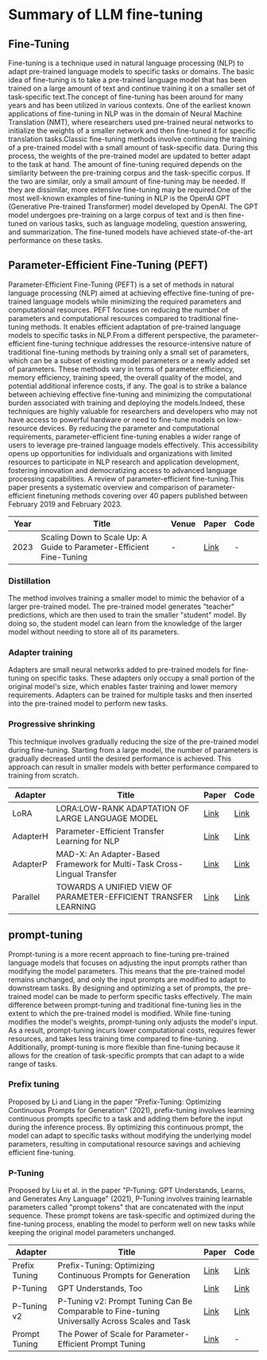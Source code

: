 # Summary of LLM fine-tuning
## Fine-Tuning
Fine-tuning is a technique used in natural language processing (NLP) to adapt pre-trained language models to specific tasks or domains. The basic idea of fine-tuning is to take a pre-trained 
language model that has been trained on a large amount of text and continue training it on a smaller set of task-specific text.The concept of fine-tuning has been around for many years and 
has been utilized in various contexts. One of the earliest known applications of fine-tuning in NLP was in the domain of Neural Machine Translation (NMT), where researchers used pre-trained 
neural networks to initialize the weights of a smaller network and then fine-tuned it for specific translation tasks.Classic fine-tuning methods involve continuing the training of a pre-trained 
model with a small amount of task-specific data. During this process, the weights of the pre-trained model are updated to better adapt to the task at hand. The amount of fine-tuning required 
depends on the similarity between the pre-training corpus and the task-specific corpus. If the two are similar, only a small amount of fine-tuning may be needed. If they are dissimilar, more 
extensive fine-tuning may be required.One of the most well-known examples of fine-tuning in NLP is the OpenAI GPT (Generative Pre-trained Transformer) model developed by OpenAI. The GPT model 
undergoes pre-training on a large corpus of text and is then fine-tuned on various tasks, such as language modeling, question answering, and summarization. The fine-tuned models have achieved 
state-of-the-art performance on these tasks.

## Parameter-Efficient Fine-Tuning (PEFT)
Parameter-Efficient Fine-Tuning (PEFT) is a set of methods in natural language processing (NLP) aimed at achieving effective fine-tuning of pre-trained language models while minimizing the 
required parameters and computational resources. PEFT focuses on reducing the number of parameters and computational resources compared to traditional fine-tuning methods. It enables efficient 
adaptation of pre-trained language models to specific tasks in NLP.From a different perspective, the parameter-efficient fine-tuning technique addresses the resource-intensive nature of traditional 
fine-tuning methods by training only a small set of parameters, which can be a subset of existing model parameters or a newly added set of parameters. These methods vary in terms of parameter 
efficiency, memory efficiency, training speed, the overall quality of the model, and potential additional inference costs, if any. The goal is to strike a balance between achieving effective 
fine-tuning and minimizing the computational burden associated with training and deploying the models.Indeed, these techniques are highly valuable for researchers and developers who may not have 
access to powerful hardware or need to fine-tune models on low-resource devices. By reducing the parameter and computational requirements, parameter-efficient fine-tuning enables a wider range of 
users to leverage pre-trained language models effectively. This accessibility opens up opportunities for individuals and organizations with limited resources to participate in NLP research and 
application development, fostering innovation and democratizing access to advanced language processing capabilities.
A review of parameter-efficient fine-tuning.This paper presents a systematic overview and comparison of parameter-efficient finetuning methods covering over 40 papers published between February 2019 
and February 2023.

| Year | Title                                                                 | Venue | Paper                                      | Code |
|------|-----------------------------------------------------------------------|-------|--------------------------------------------|------|
| 2023 | Scaling Down to Scale Up: A Guide to Parameter-Efficient Fine-Tuning  | -     | [Link](https://arxiv.org/abs/2303.15647)   | -    |

### Distillation
The method involves training a smaller model to mimic the behavior of a larger pre-trained model. The pre-trained model generates "teacher" predictions, which are then used to train the smaller "student" 
model. By doing so, the student model can learn from the knowledge of the larger model without needing to store all of its parameters.
### Adapter training
Adapters are small neural networks added to pre-trained models for fine-tuning on specific tasks. These adapters only occupy a small portion of the original model's size, which enables faster training and
lower memory requirements. Adapters can be trained for multiple tasks and then inserted into the pre-trained model to perform new tasks.
### Progressive shrinking
This technique involves gradually reducing the size of the pre-trained model during fine-tuning. Starting from a large model, the number of parameters is gradually decreased until the desired performance 
is achieved. This approach can result in smaller models with better performance compared to training from scratch.

| Adapter       | Title                                                                                          | Paper                                              | Code                                                             |
|---------------|------------------------------------------------------------------------------------------------|----------------------------------------------------|------------------------------------------------------------------|
| LoRA          | LORA:LOW-RANK ADAPTATION OF LARGE LANGUAGE MODEL                                               | [Link](https://arxiv.org/pdf/2106.09685.pdf)       | [Link](https://github.com/microsoft/LoRA)                        |
| AdapterH      | Parameter-Efficient Transfer Learning for NLP                                                  | [Link](https://arxiv.org/pdf/1902.00751.pdf)       | [Link](https://github.com/google-research/adapter-bert)          |
| AdapterP      | MAD-X: An Adapter-Based Framework for Multi-Task Cross-Lingual Transfer                        | [Link](https://arxiv.org/pdf/2005.00052.pdf)       | [Link](https://adapterhub.ml/)                                   |
| Parallel      | TOWARDS A UNIFIED VIEW OF PARAMETER-EFFICIENT TRANSFER LEARNING                                | [Link](https://arxiv.org/pdf/2110.04366.pdf)       | [Link](https://github.com/jxhe/unify-parameter-efficient-tuning) |
## prompt-tuning
Prompt-tuning is a more recent approach to fine-tuning pre-trained language models that focuses on adjusting the input prompts rather than modifying the model parameters. This means that the pre-trained model 
remains unchanged, and only the input prompts are modified to adapt to downstream tasks. By designing and optimizing a set of prompts, the pre-trained model can be made to perform specific tasks effectively.
The main difference between prompt-tuning and traditional fine-tuning lies in the extent to which the pre-trained model is modified. While fine-tuning modifies the model's weights, prompt-tuning only adjusts 
the model's input. As a result, prompt-tuning incurs lower computational costs, requires fewer resources, and takes less training time compared to fine-tuning. Additionally, prompt-tuning is more flexible than 
fine-tuning because it allows for the creation of task-specific prompts that can adapt to a wide range of tasks.
### Prefix tuning
Proposed by Li and Liang in the paper "Prefix-Tuning: Optimizing Continuous Prompts for Generation" (2021), prefix-tuning involves learning continuous prompts specific to a task and adding them before the input 
during the inference process. By optimizing this continuous prompt, the model can adapt to specific tasks without modifying the underlying model parameters, resulting in computational resource savings and achieving 
efficient fine-tuning.
### P-Tuning
Proposed by Liu et al. in the paper "P-Tuning: GPT Understands, Learns, and Generates Any Language" (2021), P-Tuning involves training learnable parameters called "prompt tokens" that are concatenated with the input 
sequence. These prompt tokens are task-specific and optimized during the fine-tuning process, enabling the model to perform well on new tasks while keeping the original model parameters unchanged.

| Adapter       | Title                                                                                          | Paper                                              | Code                                                             |
|---------------|------------------------------------------------------------------------------------------------|----------------------------------------------------|------------------------------------------------------------------|
| Prefix Tuning | Prefix-Tuning: Optimizing Continuous Prompts for Generation                                    | [Link](https://aclanthology.org/2021.acl-long.353/) | [Link](https://github.com/XiangLi1999/PrefixTuning)              |
| P-Tuning      | GPT Understands, Too                                                                           | [Link](https://arxiv.org/pdf/2103.10385.pdf)       | [Link](https://github.com/THUDM/P-tuning)                        |
| P-Tuning v2   | P-Tuning v2: Prompt Tuning Can Be Comparable to Fine-tuning Universally Across Scales and Task | [Link](https://arxiv.org/pdf/2110.07602.pdf)       | [Link](https://github.com/THUDM/P-tuning-v2)                     |
| Prompt Tuning | The Power of Scale for Parameter-Efficient Prompt Tuning                                       | [Link](https://arxiv.org/pdf/2104.08691.pdf)       | -                                                                |

